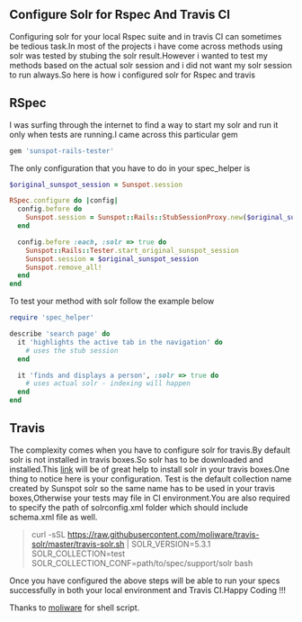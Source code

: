 ## Configure Solr for Rspec And Travis CI

Configuring solr for your local Rspec suite and in travis CI can sometimes be tedious task.In most of the projects i have come across methods using solr was tested by stubing  the solr result.However i wanted to test my methods based on the actual solr session and i did not want my solr session to run always.So here is how i configured solr for Rspec and travis

## RSpec

I was surfing through the internet to find a way to start my solr and run it only when tests are running.I came across this particular gem

```ruby
gem 'sunspot-rails-tester'
```

The only configuration that you have to do in your spec_helper is
```ruby
$original_sunspot_session = Sunspot.session

RSpec.configure do |config|
  config.before do
    Sunspot.session = Sunspot::Rails::StubSessionProxy.new($original_sunspot_session)
  end

  config.before :each, :solr => true do
    Sunspot::Rails::Tester.start_original_sunspot_session
    Sunspot.session = $original_sunspot_session
    Sunspot.remove_all!
  end
end
```

To test your method with solr follow the example below
```ruby
require 'spec_helper'

describe 'search page' do
  it 'highlights the active tab in the navigation' do
    # uses the stub session
  end

  it 'finds and displays a person', :solr => true do
    # uses actual solr - indexing will happen
  end
end
```

## Travis

The complexity comes when you have to configure solr for travis.By default solr is not installed in travis boxes.So solr has to be downloaded and installed.This [link](https://github.com/moliware/travis-solr) will be of great help to install solr in your travis boxes.One thing to notice here is your configuration. Test is the default collection name created by Sunspot solr so the same name has to be used in your travis boxes,Otherwise your tests may file in CI environment.You are also required to specify the path of solrconfig.xml folder which should include schema.xml file as well.

> curl -sSL https://raw.githubusercontent.com/moliware/travis-solr/master/travis-solr.sh | SOLR_VERSION=5.3.1 SOLR_COLLECTION=test SOLR_COLLECTION_CONF=path/to/spec/support/solr bash

Once you have configured the above steps will be able to run your specs successfully in both your local environment and Travis CI.Happy Coding !!!


Thanks to [moliware](https://github.com/moliware) for shell script.
